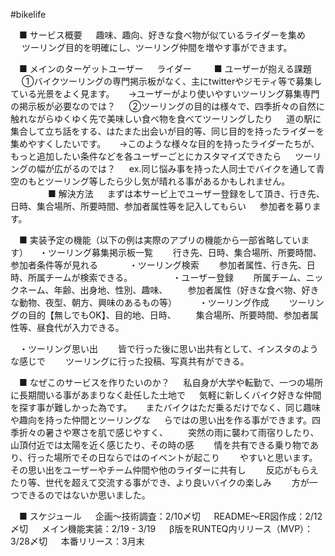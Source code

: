 #bikelife

　■ サービス概要
　  趣味、趣向、好きな食べ物が似ているライダーを集め
　  ツーリング目的を明確にし、ツーリング仲間を増やす事ができます。

　■ メインのターゲットユーザー
　  ライダー
　
　■ ユーザーが抱える課題
　  ①バイクツーリングの専門掲示板がなく、主にtwitterやジモティ等で募集している光景をよく見ます。
　  →ユーザーがより使いやすいツーリング募集専門の掲示板が必要なのでは？
　  ②ツーリングの目的は様々で、四季折々の自然に触れながらゆくゆく先で美味しい食べ物を食べてツーリングしたり
　  道の駅に集合して立ち話をする、はたまた出会いが目的等、同じ目的を持ったライダーを集めやすくしたいです。
　  →このような様々な目的を持ったライダーたちが、もっと追加したい条件などを各ユーザーごとにカスタマイズできたら
　  ツーリングの幅が広がるのでは？
　  ex.同じ悩み事を持った人同士でバイクを通して青空のもとツーリング等したら少し気が晴れる事があるかもしれません。
　　　
　■ 解決方法
　  まずは本サービ上でユーザー登録をして頂き、行き先、日時、集合場所、所要時間、参加者属性等を記入してもらい
　  参加者を募ります。

　■ 実装予定の機能（以下の例は実際のアプリの機能から一部省略しています）
　・ツーリング募集掲示板一覧
　　行き先、日時、集合場所、所要時間、参加者条件等が見れる
　　
　・ツーリング検索
　　参加者属性、行き先、日時、所属チームが検索できる。
　　　
　・ユーザー登録
　　所属チーム、ニックネーム、年齢、出身地、性別、趣味、
　　参加者属性（好きな食べ物、好きな動物、夜型、朝方、興味のあるもの等）
　
　・ツーリング作成
　　ツーリングの目的【無しでもOK】、目的地、日時、
　　集合場所、所要時間、参加者属性等、昼食代が入力できる。

　・ツーリング思い出
　　皆で行った後に思い出共有として、インスタのような感じで
　　ツーリングに行った投稿、写真共有ができる。

　■ なぜこのサービスを作りたいのか？
　  私自身が大学や転勤で、一つの場所に長期間いる事があまりなく赴任した土地で
　  気軽に新しくバイク好きな仲間を探す事が難しかった為です。
　  またバイクはただ乗るだけでなく、同じ趣味や趣向を持った仲間とツーリングな
　  らではの思い出を作る事ができます。四季折々の暑さや寒さを肌で感じやすく、
　　突然の雨に襲わて雨宿りしたり、山頂付近では太陽を近く感じたり、その時の感
　　情を共有できる乗り物であり、行った場所でその日ならではのイベントが起こり
　　やすいと思います。その思い出をユーザーやチーム仲間や他のライダーに共有し
　　反応がもらえたり等、世代を超えて交流する事ができ、より良いバイクの楽しみ
　　方が一つできるのではないか思いました。

　■ スケジュール
　  企画〜技術調査：2/10〆切
　  README〜ER図作成：2/12 〆切
 　 メイン機能実装：2/19 - 3/19
　  β版をRUNTEQ内リリース（MVP）：3/28〆切
　  本番リリース：3月末
